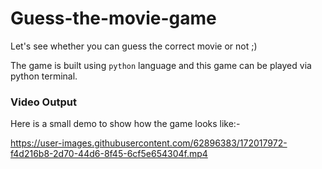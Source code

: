 # Guess-the-movie-game
Let's see whether you can guess the correct movie or not  ;)

The game is built using ```python``` language and this game can be played via python terminal.

### Video Output
Here is a small demo to show how the game looks like:-


https://user-images.githubusercontent.com/62896383/172017972-f4d216b8-2d70-44d6-8f45-6cf5e654304f.mp4

